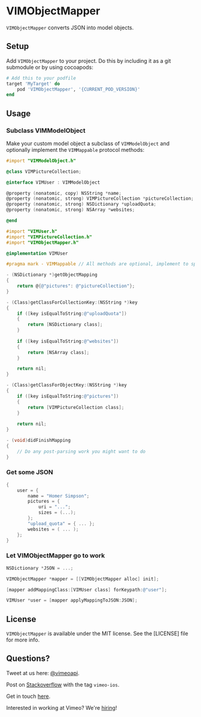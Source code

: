 # VIMObjectMapper

`VIMObjectMapper` converts JSON into model objects.

## Setup

Add `VIMObjectMapper` to your project. Do this by including it as a git submodule or by using cocoapods:

```Ruby
# Add this to your podfile
target 'MyTarget' do
    pod 'VIMObjectMapper', '{CURRENT_POD_VERSION}'
end
```

## Usage

### Subclass VIMModelObject

Make your custom model object a subclass of `VIMModelObject` and optionally implement the `VIMMappable` protocol methods:

```Objective-C
#import "VIMModelObject.h"

@class VIMPictureCollection;

@interface VIMUser : VIMModelObject

@property (nonatomic, copy) NSString *name;
@property (nonatomic, strong) VIMPictureCollection *pictureCollection;
@property (nonatomic, strong) NSDictionary *uploadQuota;
@property (nonatomic, strong) NSArray *websites;

@end
```
```Objective-C
#import "VIMUser.h"
#import "VIMPictureCollection.h"
#import "VIMObjectMapper.h"

@implementation VIMUser

#pragma mark - VIMMappable // All methods are optional, implement to specify how the object should be "inflated"

- (NSDictionary *)getObjectMapping
{
	return @{@"pictures": @"pictureCollection"};
}

- (Class)getClassForCollectionKey:(NSString *)key
{
    if ([key isEqualToString:@"uploadQuota"])
    {
        return [NSDictionary class];
    }
    
    if ([key isEqualToString:@"websites"])
    {
        return [NSArray class];
    }

    return nil;
}

- (Class)getClassForObjectKey:(NSString *)key
{
    if ([key isEqualToString:@"pictures"])
    {
        return [VIMPictureCollection class];
    }
    
    return nil;
}

- (void)didFinishMapping
{
    // Do any post-parsing work you might want to do
}
```
### Get some JSON

```Objective-C
{
    user = {
        name = "Homer Simpson";
        pictures = {
            uri = "...";
            sizes = (...);
        };
        "upload_quota" = { ... };
        websites = ( ... );
    };
}
```

### Let VIMObjectMapper go to work

```Objective-C
NSDictionary *JSON = ...;

VIMObjectMapper *mapper = [[VIMObjectMapper alloc] init];

[mapper addMappingClass:[VIMUser class] forKeypath:@"user"];

VIMUser *user = [mapper applyMappingToJSON:JSON];
```

## License

`VIMObjectMapper` is available under the MIT license. See the [LICENSE] file for more info.

## Questions?

Tweet at us here: [@vimeoapi](https://twitter.com/vimeoapi).

Post on [Stackoverflow](http://stackoverflow.com/questions/tagged/vimeo-ios) with the tag `vimeo-ios`.

Get in touch [here](https://vimeo.com/help/contact).

Interested in working at Vimeo? We're [hiring](https://vimeo.com/jobs)!
